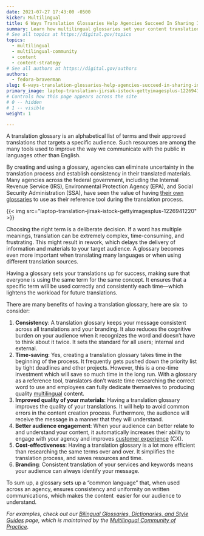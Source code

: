 ```yaml
---
date: 2021-07-27 17:43:00 -0500
kicker: Multilingual
title: 6 Ways Translation Glossaries Help Agencies Succeed In Sharing Information
summary: Learn how multilingual glossaries set your content translations up for success by maintaining consistency​ and lightening the workload for future translations.
# See all topics at https://digital.gov/topics
topics:
  - multilingual
  - multilingual-community
  - content
  - content-strategy
# See all authors at https://digital.gov/authors
authors:
  - fedora-braverman
slug: 6-ways-translation-glossaries-help-agencies-succeed-in-sharing-information
primary_image: laptop-translation-jirsak-istock-gettyimagesplus-1226941220
# Controls how this page appears across the site
# 0 -- hidden
# 1 -- visible
weight: 1

---
```


A translation glossary is an alphabetical list of terms and their approved translations that targets a specific audience. Such resources are among the many tools used to improve the way we communicate with the public in languages other than English.

By creating and using a glossary, agencies can eliminate uncertainty in the translation process and establish consistency in their translated materials. Many agencies across the federal government, including the Internal Revenue Service (IRS), Environmental Protection Agency (EPA), and Social Security Administration (SSA), have seen the value of having [their own glossaries](https://digital.gov/resources/bilingual-glossaries-dictionaries-style-guides/#government-bilingual-glossaries) to use as their reference tool during the translation process.

{{< img src="laptop-translation-jirsak-istock-gettyimagesplus-1226941220" >}}

Choosing the right term is a deliberate decision. If a word has multiple meanings, translation can be extremely complex, time-consuming, and frustrating. This might result in rework, which delays the delivery of information and materials to your target audience. A glossary becomes even more important when translating many languages or when using different translation sources.

Having a glossary sets your translations up for success, making sure that everyone is using the same term for the same concept. It ensures that a specific term will be used correctly and consistently each time—which lightens the workload for future translations.

There are many benefits of having a translation glossary, here are six  to consider:

1. **Consistency**: A translation glossary keeps your message consistent across all translations and your branding. It also reduces the cognitive burden on your audience when it recognizes the word and doesn’t have to think about it twice. It sets the standard for all users; internal and external.
2. **Time-saving**: Yes, creating a translation glossary takes time in the beginning of the process. It frequently gets pushed down the priority list by tight deadlines and other projects. However, this is a one-time investment which will save so much time in the long run. With a glossary as a reference tool, translators don’t waste time researching the correct word to use and employees can fully dedicate themselves to producing quality [multilingual](https://digital.gov/topics/multilingual/) content.
3. **Improved quality of your materials**: Having a translation glossary improves the quality of your translations. It will help to avoid common errors in the content creation process. Furthermore, the audience will receive the message in a manner that they will understand.
4. **Better audience engagement**: When your audience can better relate to and understand your content, it automatically increases their ability to engage with your agency and improves [customer experience](https://digital.gov/topics/customer-experience/) (CX).
5. **Cost-effectiveness**: Having a translation glossary is a lot more efficient than researching the same terms over and over. It simplifies the translation process, and saves resources and time.
6. **Branding**: Consistent translation of your services and keywords means your audience can always identify your message.

To sum up, a glossary sets up a “common language” that, when used across an agency, ensures consistency and uniformity on written communications, which makes the content  easier for our audience to understand.

*For examples, check out our [Bilingual Glossaries, Dictionaries, and Style Guides](https://digital.gov/resources/bilingual-glossaries-dictionaries-style-guides/) page, which is maintained by the [Multilingual Community of Practice](https://digital.gov/communities/multilingual/).*
